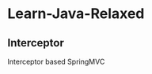 # Learn-Java-Relaxed
## Interceptor 
<a herf="https://github.com/aotusoft/Learn-Java-Relaxed/tree/main/Interceptor">Interceptor</a> based SpringMVC

